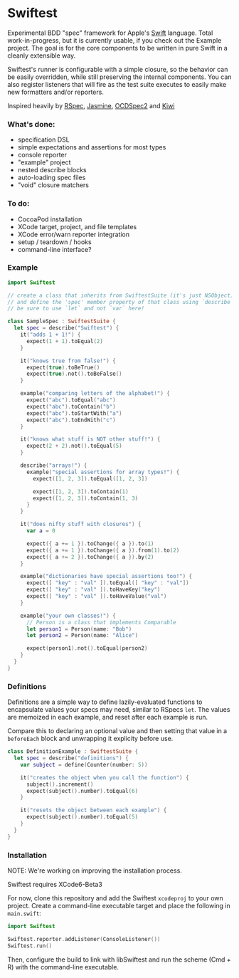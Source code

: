 Swiftest
========

Experimental BDD "spec" framework for Apple's
[Swift](https://developer.apple.com/swift/) language.
Total work-in-progress, but it is currently usable, if you check out the Example
project. The goal is for the core components to be written in pure Swift in a
cleanly extensible way.

Swiftest's runner is configurable with a simple closure, so the behavior can be
easily overridden, while still preserving the internal components. You can also
register listeners that will fire as the test suite executes to easily make
new formatters and/or reporters.

Inspired heavily by
[RSpec](https://github.com/rspec/rspec), [Jasmine](http://jasmine.github.io/),
[OCDSpec2](https://github.com/OCDSpec/OCDSpec2) and
[Kiwi](https://github.com/kiwi-bdd/Kiwi)

### What's done:
* specification DSL
* simple expectations and assertions for most types
* console reporter
* "example" project
* nested describe blocks
* auto-loading spec files
* "void" closure matchers

### To do:
* CocoaPod installation
* XCode target, project, and file templates
* XCode error/warn reporter integration
* setup / teardown / hooks
* command-line interface?

### Example

```swift
import Swiftest

// create a class that inherits from SwiftestSuite (it's just NSObject)
// and define the 'spec' member property of that class using `describe`
// be sure to use `let` and not `var` here!

class SampleSpec : SwiftestSuite {
  let spec = describe("Swiftest") {
    it("adds 1 + 1!") {
      expect(1 + 1).toEqual(2)
    }

    it("knows true from false!") {
      expect(true).toBeTrue()
      expect(true).not().toBeFalse()
    }

    example("comparing letters of the alphabet!") {
      expect("abc").toEqual("abc")
      expect("abc").toContain("b")
      expect("abc").toStartWith("a")
      expect("abc").toEndWith("c")
    }

    it("knows what stuff is NOT other stuff!") {
      expect(2 + 2).not().toEqual(5)
    }

    describe("arrays!") {
      example("special assertions for array types!") {
        expect([1, 2, 3]).toEqual([1, 2, 3])

        expect([1, 2, 3]).toContain(1)
        expect([1, 2, 3]).toContain(1, 3)
      }
    }

    it("does nifty stuff with closures") {
      var a = 0

      expect({ a += 1 }).toChange({ a }).to(1)
      expect({ a += 1 }).toChange({ a }).from(1).to(2)
      expect({ a += 2 }).toChange({ a }).by(2)
    }

    example("dictionaries have special assertions too!") {
      expect([ "key" : "val" ]).toEqual([ "key" : "val"])
      expect([ "key" : "val" ]).toHaveKey("key")
      expect([ "key" : "val" ]).toHaveValue("val")
    }

    example("your own classes!") {
      // Person is a class that implements Comparable
      let person1 = Person(name: "Bob")
      let person2 = Person(name: "Alice")

      expect(person1).not().toEqual(person2)
    }
  }
}
```

### Definitions
Definitions are a simple way to define lazily-evaluated functions to
encapsulate values your specs may need, similar to RSpecs `let`. The values
are memoized in each example, and reset after each example is run.

Compare this to declaring an optional value and then setting that value in a
`beforeEach` block and unwrapping it explicity before use.

```swift
class DefinitionExample : SwiftestSuite {
  let spec = describe("definitions") {
    var subject = define(Counter(number: 5))

    it("creates the object when you call the function") {
      subject().increment()
      expect(subject().number).toEqual(6)
    }

    it("resets the object between each example") {
      expect(subject().number).toEqual(5)
    }
  }
}
```

### Installation
NOTE: We're working on improving the installation process.

Swiftest requires XCode6-Beta3

For now, clone this repository and add the Swiftest `xcodeproj` to your own
project. Create a command-line executable target and place the following in
`main.swift`:

```swift
import Swiftest

Swiftest.reporter.addListener(ConsoleListener())
Swiftest.run()
```

Then, configure the build to link with libSwiftest and
run the scheme (Cmd + R) with the command-line executable.
